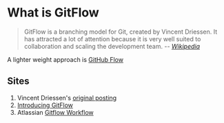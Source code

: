 # What is GitFlow

> GitFlow is a branching model for Git, created by Vincent Driessen.
> It has attracted a lot of attention because it is very well suited
> to collaboration and scaling the development team.
> -- _[Wikipedia]_

A lighter weight approach is [GitHub Flow](github-flow.md)

## Sites

1. Vincent Driessen's [original posting]
1. [Introducing GitFlow]
1. Atlassian [Gitflow Workflow]

[Gitflow Workflow]: https://www.atlassian.com/git/tutorials/comparing-workflows/gitflow-workflow
[Introducing GitFlow]: https://datasift.github.io/gitflow/IntroducingGitFlow.html
[original posting]: https://nvie.com/posts/a-successful-git-branching-model/
[Wikipedia]: https://datasift.github.io/gitflow/IntroducingGitFlow.html
